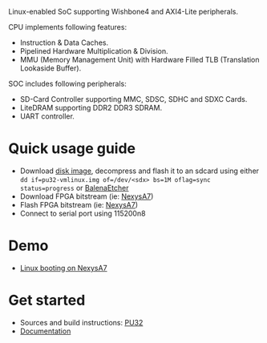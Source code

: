 Linux-enabled SoC supporting Wishbone4 and AXI4-Lite peripherals.

CPU implements following features:
- Instruction & Data Caches.
- Pipelined Hardware Multiplication & Division.
- MMU (Memory Management Unit) with Hardware Filled TLB (Translation Lookaside Buffer).

SOC includes following peripherals:
- SD-Card Controller supporting MMC, SDSC, SDHC and SDXC Cards.
- LiteDRAM supporting DDR2 DDR3 SDRAM.
- UART controller.

# Quick usage guide
- Download [disk image](https://github.com/fontamsoc/pu32/releases/download/pu32.20210708/pu32-vmlinux.img.xz), decompress and flash it to an sdcard using either `dd if=pu32-vmlinux.img of=/dev/<sdx> bs=1M oflag=sync status=progress` or [BalenaEtcher](https://www.balena.io/etcher)
- Download FPGA bitstream (ie: [NexysA7](https://github.com/fontamsoc/pu32/blob/main/nexys4ddr.bit))
- Flash FPGA bitstream (ie: [NexysA7](https://reference.digilentinc.com/programmable-logic/nexys-a7/reference-manual#usb_host_and_micro_sd_programming))
- Connect to serial port using 115200n8

# Demo
- [Linux booting on NexysA7](https://asciinema.org/a/424616?t=10)

# Get started
- Sources and build instructions: [PU32](https://github.com/fontamsoc/pu32)
- [Documentation](https://github.com/fontamsoc/docs)
